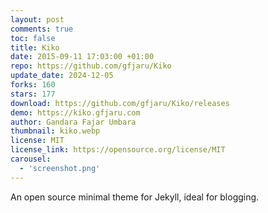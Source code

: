 ```yaml
---
layout: post
comments: true
toc: false
title: Kiko
date: 2015-09-11 17:03:00 +01:00
repo: https://github.com/gfjaru/Kiko
update_date: 2024-12-05
forks: 160
stars: 177
download: https://github.com/gfjaru/Kiko/releases
demo: https://kiko.gfjaru.com
author: Gandara Fajar Umbara
thumbnail: kiko.webp
license: MIT
license_link: https://opensource.org/license/MIT
carousel:
  - 'screenshot.png'
---
```


An open source minimal theme for Jekyll, ideal for blogging.

